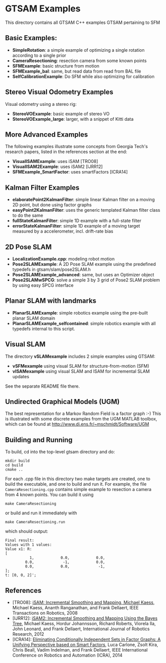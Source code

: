 # GTSAM Examples

This directory contains all GTSAM C++ examples GTSAM pertaining to SFM


## Basic Examples:

* **SimpleRotation**:  a simple example of optimizing a single rotation according to a single prior
* **CameraResectioning**: resection camera from some known points
* **SFMExample**: basic structure from motion
* **SFMExample_bal**: same, but read data from read from BAL file
* **SelfCalibrationExample**: Do SFM while also optimizing for calibration

## Stereo Visual Odometry Examples
Visual odometry using a stereo rig:

* **StereoVOExample**: basic example of stereo VO
* **StereoVOExample_large**: larger, with a snippet of Kitti data

## More Advanced Examples
The following examples illustrate some concepts from Georgia Tech's research papers, listed in the references section at the end:

* **VisualISAMExample**: uses iSAM [TRO08]
* **VisualISAM2Example**: uses iSAM2 [IJRR12]
* **SFMExample_SmartFactor**: uses smartFactors [ICRA14]

## Kalman Filter Examples
* **elaboratePoint2KalmanFilter**: simple linear Kalman filter on a moving 2D point, but done using factor graphs
* **easyPoint2KalmanFilter**: uses the generic templated Kalman filter class to do the same
* **fullStateKalmanFilter**: simple 1D example with a full-state filter
* **errorStateKalmanFilter**: simple 1D example of a moving target measured by a accelerometer, incl. drift-rate bias

## 2D Pose SLAM 

* **LocalizationExample.cpp**: modeling robot motion
* **Pose2SLAMExample**: A 2D Pose SLAM example using the predefined typedefs in gtsam/slam/pose2SLAM.h
* **Pose2SLAMExample_advanced**: same, but uses an Optimizer object
* **Pose2SLAMwSPCG**: solve a simple 3 by 3 grid of Pose2 SLAM problem by using easy SPCG interface

## Planar SLAM with landmarks
* **PlanarSLAMExample**: simple robotics example using the pre-built planar SLAM domain
* **PlanarSLAMExample_selfcontained**: simple robotics example with all typedefs internal to this script.

## Visual SLAM

The directory **vSLAMexample** includes 2 simple examples using GTSAM:

- **vSFMexample** using visual SLAM for structure-from-motion (SFM)
- **vISAMexample** using visual SLAM and ISAM for incremental SLAM updates

See the separate README file there.

## Undirected Graphical Models (UGM)
The best representation for a Markov Random Field is a factor graph :-) This is illustrated with some discrete examples from the UGM MATLAB toolbox, which
can be found at <http://www.di.ens.fr/~mschmidt/Software/UGM>


## Building and Running
To build, cd into the top-level gtsam directory and do:

```
mkdir build
cd build
cmake ..
```

For each .cpp file in this directory two make targets are created, one to build the executable, and one to build and run it. For example, the file `CameraResectioning.cpp` contains simple example to resection a camera from 4 known points. You can build it using

```
make CameraResectioning
```
or build and run it immediately with

```
make CameraResectioning.run
```
which should output:

```
Final result:
Values with 1 values:
Value x1: R:
[
           1,	         0.0,	         0.0,	
         0.0,	          -1,	         0.0,	
         0.0,	         0.0,	          -1,	
];
t: [0, 0, 2]';
```


## References
- [TRO08]: [iSAM: Incremental Smoothing and Mapping, Michael Kaess](http://frank.dellaert.com/pub/Kaess08tro.pdf), Michael Kaess, Ananth Ranganathan, and Frank Dellaert, IEEE Transactions on Robotics, 2008
- [IJRR12]: [iSAM2: Incremental Smoothing and Mapping Using the Bayes Tree](http://www.cc.gatech.edu/~dellaert/pub/Kaess12ijrr.pdf), Michael Kaess, Hordur Johannsson, Richard Roberts, Viorela Ila, John Leonard, and Frank Dellaert, International Journal of Robotics Research, 2012
- [ICRA14]: [Eliminating Conditionally Independent Sets in Factor Graphs: A Unifying Perspective based on Smart Factors](http://frank.dellaert.com/pub/Carlone14icra.pdf), Luca Carlone, Zsolt Kira, Chris Beall, Vadim Indelman, and Frank Dellaert, IEEE International Conference on Robotics and Automation (ICRA), 2014
